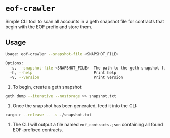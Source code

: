 # `eof-crawler`

Simple CLI tool to scan all accounts in a geth snapshot file for contracts that begin with the EOF prefix and store them.

## Usage

```sh
Usage: eof-crawler --snapshot-file <SNAPSHOT_FILE>

Options:
  -s, --snapshot-file <SNAPSHOT_FILE>  The path to the geth snapshot file
  -h, --help                           Print help
  -V, --version                        Print version
```

1. To begin, create a geth snapshot:
```sh
geth dump --iterative --nostorage >> snapshot.txt
```
1. Once the snapshot has been generated, feed it into the CLI:
```sh
cargo r --release -- -s ./snapshot.txt
```
1. The CLI will output a file named `eof_contracts.json` containing all found EOF-prefixed contracts.

